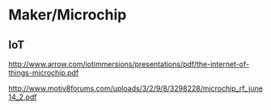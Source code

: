 # Maker/Microchip

## IoT
http://www.arrow.com/iotimmersions/presentations/pdf/the-internet-of-things-microchip.pdf

http://www.motiv8forums.com/uploads/3/2/9/8/3298228/microchip_rf_june14_2.pdf